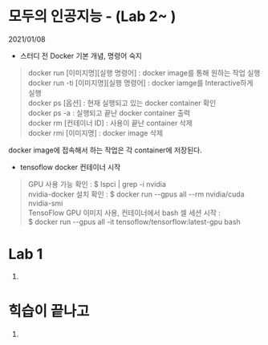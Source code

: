 # 모두의 인공지능 - (Lab 2~ )

2021/01/08  
    
* 스터디 전 Docker 기본 개념, 명령어 숙지
> docker run [이미지명][실행 명령어] : docker image를 통해 원하는 작업 실행  
docker run -ti [이미지명][실행 명령어] : docker iamge를 Interactive하게 실행  
docker ps [옵션] : 현재 실행되고 있는 docker container 확인  
docker ps -a : 실행되고 끝난 docker container 출력  
docker rm [컨테이너 ID] : 사용이 끝난 container 삭제  
docker rmi [이미지명] : docker image 삭제  
  
docker image에 접속해서 하는 작업은 각 container에 저장된다.
  
* tensoflow docker 컨테이너 시작  
> GPU 사용 가능 확인 : $ lspci | grep -i nvidia  
nvidia-docker 설치 확인 : $ docker run --gpus all --rm nvidia/cuda nvidia-smi  
TensoFlow GPU 이미지 사용, 컨테이너에서 bash 셀 세션 시작 :  
$ docker run --gpus all -it tensoflow/tensorflow:latest-gpu bash

# Lab 1
  
1. 

# 힉습이 끝나고
  
1. 
